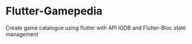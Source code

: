 # Flutter-Gamepedia
Create game catalogue using flutter with API IGDB and Flutter-Bloc state management
